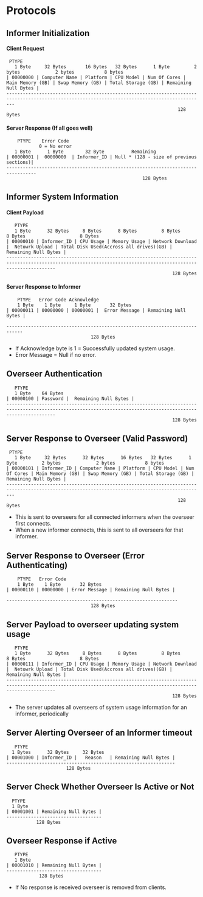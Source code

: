 # Protocols

## Informer Initialization

#### Client Request
```
 PTYPE
   1 Byte     32 Bytes       16 Bytes   32 Bytes      1 Byte         2 bytes             2 bytes           8 bytes
| 00000000 | Computer Name | Platform | CPU Model | Num Of Cores | Main Memory (GB) | Swap Memory (GB) | Total Storage (GB) | Remaining Null Bytes |
-----------------------------------------------------------------------------------------------------------------------------------------------
                                                               128 Bytes

```

#### Server Response (If all goes well)
```
    PTYPE    Error Code
            0 = No error
   1 Byte      1 Byte        32 Byte          Remaining
| 00000001 |  00000000  | Informer_ID | Null * (128 - size of previous sections)|
---------------------------------------------------------------------------------
								                  128 Bytes
```

## Informer System Information
#### Client Payload

```
   PTYPE
   1 Byte      32 Bytes     8 Bytes      8 Bytes         8 Bytes             8 Bytes                    8 Bytes
| 00000010 | Informer_ID | CPU Usage | Memory Usage | Network Download |  Netowrk Upload | Total Disk Used(Accross all drives)(GB) |  Remaining Null Bytes |
--------------------------------------------------------------------------------------------------------------------------------------------------------------
                                                             128 Bytes
```

#### Server Response to Informer

```
    PTYPE   Error Code Acknowledge
    1 Byte    1 Byte     1 Byte       32 Bytes
| 00000011 | 00000000 | 00000001 |  Error Message | Remaining Null Bytes |

----------------------------------------------------------------------------
                               128 Bytes
```
- If Acknowledge byte is 1 = Successfully updated system usage.
- Error Message = Null if no error.

## Overseer Authentication

```
   PTYPE
   1 Byte    64 Bytes
| 00000100 | Password |  Remaining Null Bytes |
--------------------------------------------------------------------------------------------------------------------------------------------------------------
                                                             128 Bytes
```

## Server Response to Overseer (Valid Password)

```
 PTYPE
   1 Byte     32 Bytes      32 Bytes      16 Bytes   32 Bytes      1 Byte         2 bytes             2 bytes           8 bytes
| 00000101 | Informer_ID | Computer Name | Platform | CPU Model | Num Of Cores | Main Memory (GB) | Swap Memory (GB) | Total Storage (GB) | Remaining Null Bytes |
-----------------------------------------------------------------------------------------------------------------------------------------------
                                                               128 Bytes
```

- This is sent to overseers for all connected informers when the overseer first connects.
- When a new informer connects, this is sent to all overseers for that informer.


## Server Response to Overseer (Error Authenticating)


```
    PTYPE   Error Code 
    1 Byte    1 Byte       32 Bytes
| 00000110 | 00000000 | Error Message | Remaining Null Bytes |

---------------------------------------------------------------
                               128 Bytes
```

## Server Payload to overseer updating system usage

```
   PTYPE
   1 Byte      32 Bytes     8 Bytes      8 Bytes         8 Bytes             8 Bytes                    8 Bytes
| 00000111 | Informer_ID | CPU Usage | Memory Usage | Network Download |  Netowrk Upload | Total Disk Used(Accross all drives)(GB) |  Remaining Null Bytes |
--------------------------------------------------------------------------------------------------------------------------------------------------------------
                                                             128 Bytes
```

- The server updates all overseers of system usage information for an informer, periodically

## Server Alerting Overseer of an Informer timeout

```
   PTYPE
  1 Bytes      32 Bytes     32 Bytes      
| 00001000 | Informer_ID |   Reason   | Remaining Null Bytes |
--------------------------------------------------------------
                      128 Bytes
```

## Server Check Whether Overseer Is Active or Not

```
  PTYPE
  1 Byte
| 00001001 | Remaining Null Bytes |
-----------------------------------
           128 Bytes
```

## Overseer Response if Active

```
   PTYPE
   1 Byte
| 00001010 | Remaining Null Bytes |
-----------------------------------
            128 Bytes
```

- If No response is received overseer is removed from clients.
